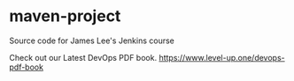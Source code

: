 # maven-project
Source code for James Lee's Jenkins course

Check out our Latest DevOps PDF book.
https://www.level-up.one/devops-pdf-book

